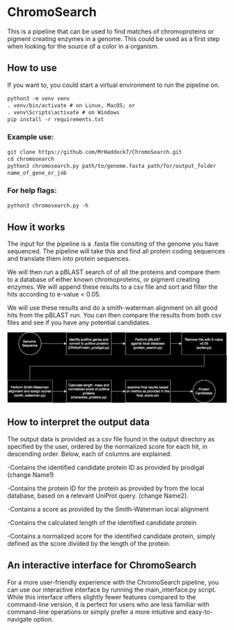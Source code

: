 # ChromoSearch

This is a pipeline that can be used to find matches of chromoproteins or pigment creating enzymes in a genome. This could be used as a first step when looking for the source of a color in a organism.

## How to use

If you want to, you could start a virtual environment to run the pipeline on.

```
python3 -m venv venv
. venv/bin/activate # on Linux, MacOS; or
. venv\Scripts\activate # on Windows
pip install -r requirements.txt
```

### Example use:

```
git clone https://github.com/MrHaddock7/ChromoSearch.git
cd chromosearch
python3 chromosearch.py path/to/genome.fasta path/for/output_folder name_of_gene_or_job
```

### For help flags:

```
python3 chromosearch.py -h
```

## How it works

The input for the pipeline is a .fasta file consiting of the genome you have sequenced. The pipeline will take this and find all protein coding sequences and translate them into protein sequences.

We will then run a pBLAST search of of all the proteins and compare them to a database of either known chromoproteins, or pigment creating enzymes. We will append these results to a csv file and sort and filter the hits according to e-value < 0.05.

We will use these results and do a smith-waterman alignment on all good hits from the pBLAST run. You can then compare the results from both csv files and see if you have any potential candidates.

![Visualisation of pipeline](pictures/second_edition_flow_chart_main.svg)

## How to interpret the output data

The output data is provided as a csv file found in the output directory as specified by the user, ordered by the normalized score for each hit, in descending order. Below, each of columns are explained.

-Contains the identified candidate protein ID as provided by prodigal (change Name1) 

-Contains the protein ID for the protein as provided by from the local database, based on a relevant UniProt query. (change Name2).

-Contains a score as provided by the Smith-Waterman local alignment

-Contains the calculated length of the identified candidate protein

-Contains a normalized score for the identified candidate protein, simply defined as the score divided by the length of the protein. 

## An interactive interface for ChromoSearch

For a more user-friendly experience with the ChromoSearch pipeline, you can use our interactive interface by running the main_interface.py script. While this interface offers slightly fewer features compared to the command-line version, it is perfect for users who are less familiar with command-line operations or simply prefer a more intuitive and easy-to-navigate option.